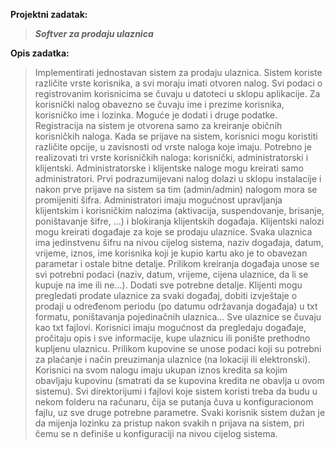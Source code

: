 **Projektni zadatak:** 

> ***Softver za prodaju ulaznica***

**Opis zadatka:**

> Implementirati jednostavan sistem za prodaju ulaznica. Sistem koriste različite vrste korisnika, a svi moraju imati otvoren nalog. Svi podaci o registrovanim korisnicima se čuvaju u datoteci u sklopu aplikacije. Za korisnički nalog obavezno se čuvaju ime i prezime korisnika, korisničko ime i lozinka. Moguće je dodati i druge podatke. Registracija na sistem je otvorena samo za kreiranje običnih korisničkih naloga. Kada se prijave na sistem, korisnici mogu koristiti različite opcije, u zavisnosti od vrste naloga koje imaju. Potrebno je realizovati tri vrste korisničkih naloga: korisnički, administratorski i klijentski.
Administratorske i klijentske naloge mogu kreirati samo administratori. Prvi podrazumijevani nalog dolazi u sklopu instalacije i nakon prve prijave na sistem sa tim (admin/admin) nalogom mora se promijeniti šifra. Administratori imaju mogućnost upravljanja klijentskim i korisničkim nalozima (aktivacija, suspendovanje, brisanje, poništavanje šifre, …) i blokiranja klijentskih događaja.
Klijentski nalozi mogu kreirati događaje za koje se prodaju ulaznice. Svaka ulaznica ima jedinstvenu šifru na nivou cijelog sistema, naziv događaja, datum, vrijeme, iznos, ime korisnika koji je kupio kartu ako je to obavezan parametar i ostale bitne detalje. Prilikom kreiranja događaja unose se svi potrebni podaci (naziv, datum, vrijeme, cijena ulaznice, da li se kupuje na ime ili ne…). Dodati sve potrebne detalje. Klijenti mogu pregledati prodate ulaznice za svaki događaj, dobiti izvještaje o prodaji u određenom periodu (po datumu održavanja događaja) u txt formatu, poništavanja pojedinačnih ulaznica… Sve ulaznice se čuvaju kao txt fajlovi.
Korisnici imaju mogućnost da pregledaju događaje, pročitaju opis i sve informacije, kupe ulaznicu ili ponište prethodno kupljenu ulaznicu. Prilikom kupovine se unose podaci koji su potrebni za plaćanje i način preuzimanja ulaznice (na lokaciji ili elektronski). Korisnici na svom nalogu imaju ukupan iznos kredita sa kojim obavljaju kupovinu (smatrati da se kupovina kredita ne obavlja u ovom sistemu).
Svi direktorijumi i fajlovi koje sistem koristi treba da budu u nekom folderu na računaru, čija se putanja čuva u konfiguracionom fajlu, uz sve druge potrebne parametre.
Svaki korisnik sistem dužan je da mijenja lozinku za pristup nakon svakih n prijava na sistem, pri čemu se n definiše u konfiguraciji na nivou cijelog sistema.
